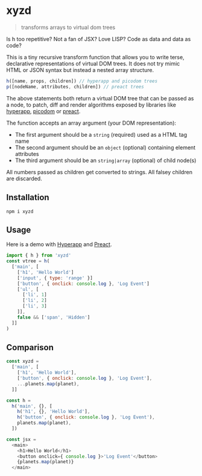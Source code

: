 # xyzd
> transforms arrays to virtual dom trees

Is h too repetitive? Not a fan of JSX? Love LISP? Code as data and data as code?

This is a tiny recursive transform function that allows you to write terse, declarative representations of virtual DOM trees. It does not try mimic HTML or JSON syntax but instead a nested array structure.

```js
h([name, props, children]) // hyperapp and picodom trees
p([nodeName, attributes, children]) // preact trees
```

The above statements both return a virtual DOM tree that can be passed as a node, to patch, diff and render algorithms exposed by libraries like [hyperapp](https://github.com/hyperapp/hyperapp), [picodom](https://github.com/picodom/picodom) or [preact](https://github.com/developit/preact).

The function accepts an array argument (your DOM representation):

- The first argument should be a `string` (required) used as a HTML tag name
- The second argument should be an `object` (optional) containing element attributes
- The third argument should be an `string|array` (optional) of child node(s)

All numbers passed as children get converted to strings. All falsey children are discarded.

## Installation

```
npm i xyzd
```

## Usage

Here is a demo with [Hyperapp](https://codepen.io/lukejacksonn/pen/BJvXvg?editors=0010) and [Preact](https://codepen.io/lukejacksonn/pen/ZvwKva?editors=0010).

```js
import { h } from 'xyzd'
const vtree = h(
  ['main', [
    ['h1', 'Hello World']
    ['input', { type: 'range' }]
    ['button', { onclick: console.log }, 'Log Event']
    ['ul', [
      ['li', 1]
      ['li', 2]
      ['li', 3]
    ]],
    false && ['span', 'Hidden']
  ]]
)
```

## Comparison

```js
const xyzd =
  ['main', [
    ['h1', 'Hello World'],
    ['button', { onclick: console.log }, 'Log Event'],
    ...planets.map(planet),
  ]]
```

```js
const h =
  h('main', {}, [
    h('h1', {}, 'Hello World'],
    h('button', { onclick: console.log }, 'Log Event'),
    planets.map(planet),
  ])
```

```js
const jsx =
  <main>
    <h1>Hello World</h1>
    <button onclick={ console.log }>'Log Event'</button>
    {planets.map(planet)}
  </main>
```
